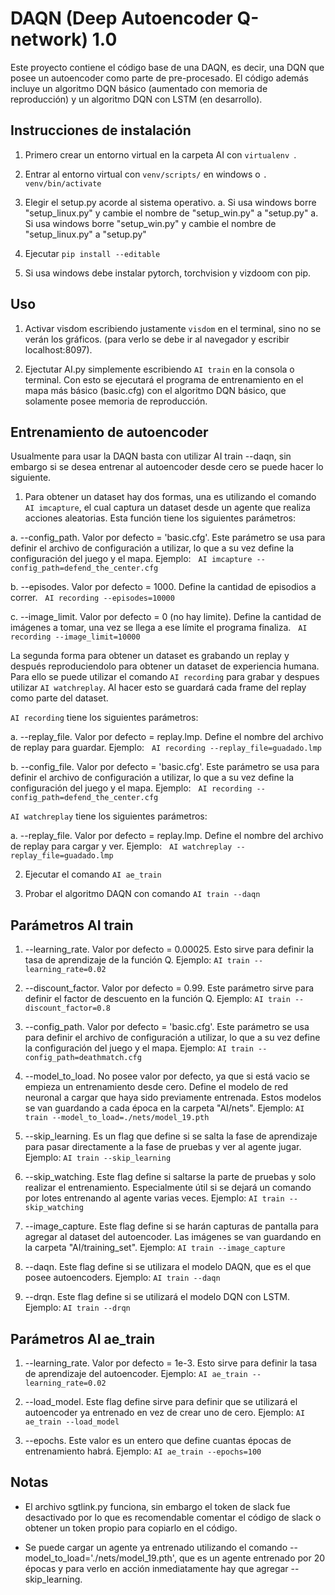 # DAQN (Deep Autoencoder Q-network) 1.0

Este proyecto contiene el código base de una DAQN, es decir, una DQN que posee un autoencoder como parte de pre-procesado.
El código además incluye un algoritmo DQN básico (aumentado con memoria de reproducción) y un algoritmo DQN con LSTM (en desarrollo).

## Instrucciones de instalación

1. Primero crear un entorno virtual en la carpeta AI con ```virtualenv ```.

2. Entrar al entorno virtual con ```venv/scripts/``` en windows o ```. venv/bin/activate```

3. Elegir el setup.py acorde al sistema operativo.
	a. Si usa windows borre "setup_linux.py" y cambie el nombre de "setup_win.py" a "setup.py"
	a. Si usa windows borre "setup_win.py" y cambie el nombre de "setup_linux.py" a "setup.py"

3. Ejecutar ```pip install --editable ```

4. Si usa windows debe instalar pytorch, torchvision y vizdoom con pip.

## Uso

1. Activar visdom escribiendo justamente ```visdom``` en el terminal, sino no se
verán los gráficos. (para verlo se debe ir al navegador y escribir localhost:8097).

2. Ejectutar AI.py simplemente escribiendo ```AI train``` en la consola o terminal. Con esto se ejecutará
el programa de entrenamiento en el mapa más básico (basic.cfg) con el algoritmo DQN básico, que solamente posee 
memoria de reproducción.

## Entrenamiento de autoencoder

Usualmente para usar la DAQN basta con utilizar AI train --daqn, sin embargo si se desea entrenar al
autoencoder desde cero se puede hacer lo siguiente.

1. Para obtener un dataset hay dos formas, una es utilizando el comando ```AI imcapture```, el cual captura un
dataset desde un agente que realiza acciones aleatorias.
Esta función tiene los siguientes parámetros:

a. --config_path. Valor por defecto = 'basic.cfg'. Este parámetro se usa para definir el archivo de configuración
a utilizar, lo que a su vez define la configuración del juego y el mapa. Ejemplo: &nbsp;
```AI imcapture --config_path=defend_the_center.cfg```

b. --episodes. Valor por defecto = 1000. Define la cantidad de episodios a correr. &nbsp;
```AI recording --episodes=10000```

c. --image_limit. Valor por defecto = 0 (no hay limite). Define la cantidad de imágenes a tomar, una
vez se llega a ese límite el programa finaliza. &nbsp;
```AI recording --image_limit=10000```

La segunda forma para obtener un dataset es grabando un replay y después reproduciendolo para obtener un dataset de experiencia humana.
Para ello se puede utilizar el comando  ```AI recording``` para grabar y despues utilizar  ```AI watchreplay```.
Al hacer esto se guardará cada frame del replay como parte del dataset. &nbsp;

```AI recording``` tiene los siguientes parámetros:

a. --replay_file. Valor por defecto = replay.lmp. Define el nombre del archivo de replay para guardar. Ejemplo:  &nbsp;
```AI recording --replay_file=guadado.lmp```

b. --config_file. Valor por defecto = 'basic.cfg'. Este parámetro se usa para definir el archivo de configuración
a utilizar, lo que a su vez define la configuración del juego y el mapa. Ejemplo:  &nbsp;
```AI recording --config_path=defend_the_center.cfg```

```AI watchreplay``` tiene los siguientes parámetros:

a. --replay_file. Valor por defecto = replay.lmp. Define el nombre del archivo de replay para cargar y ver. Ejemplo:  &nbsp;
```AI watchreplay --replay_file=guadado.lmp```

2. Ejecutar el comando ```AI ae_train```

3. Probar el algoritmo DAQN con comando ```AI train --daqn```

## Parámetros AI train

1. --learning_rate. Valor por defecto = 0.00025. Esto sirve para definir la tasa de aprendizaje de la función Q. Ejemplo: 
```AI train --learning_rate=0.02```

2. --discount_factor. Valor por defecto = 0.99. Este parámetro sirve para definir el factor de descuento en la función Q. Ejemplo: 
```AI train --discount_factor=0.8```

3. --config_path. Valor por defecto = 'basic.cfg'. Este parámetro se usa para definir el archivo de configuración
a utilizar, lo que a su vez define la configuración del juego y el mapa. Ejemplo: 
```AI train --config_path=deathmatch.cfg```

4. --model_to_load. No posee valor por defecto, ya que si está vacio se empieza un entrenamiento desde cero. Define el modelo
de red neuronal a cargar que haya sido previamente entrenada. Estos modelos se van guardando a cada época en la carpeta "AI/nets". Ejemplo: 
```AI train --model_to_load=./nets/model_19.pth```

5. --skip_learning. Es un flag que define si se salta la fase de aprendizaje para pasar directamente a la fase de pruebas y ver
al agente jugar. Ejemplo: 
```AI train --skip_learning```

6. --skip_watching. Este flag define si saltarse la parte de pruebas y solo realizar el entrenamiento. Especialmente útil si se
dejará un comando por lotes entrenando al agente varias veces. Ejemplo: 
```AI train --skip_watching```

7. --image_capture. Este flag define si se harán capturas de pantalla para agregar al dataset del autoencoder. Las imágenes se van
guardando en la carpeta "AI/training_set". Ejemplo: 
```AI train --image_capture```

8. --daqn. Este flag define si se utilizara el modelo DAQN, que es el que posee autoencoders. Ejemplo: 
```AI train --daqn```

9. --drqn. Este flag define si se utilizará el modelo DQN con LSTM. Ejemplo: 
```AI train --drqn```

## Parámetros AI ae_train

1. --learning_rate. Valor por defecto = 1e-3. Esto sirve para definir la tasa de aprendizaje del autoencoder. Ejemplo: 
```AI ae_train --learning_rate=0.02```

2. --load_model. Este flag define sirve para definir que se utilizará el autoencoder ya entrenado en vez de crear uno de cero. Ejemplo: 
```AI ae_train --load_model```

3. --epochs. Este valor es un entero que define cuantas épocas de entrenamiento habrá. Ejemplo:
```AI ae_train --epochs=100```

## Notas

- El archivo sgtlink.py funciona, sin embargo el token de slack fue desactivado
por lo que es recomendable comentar el código de slack o obtener un token propio para
copiarlo en el código.

- Se puede cargar un agente ya entrenado utilizando el comando --model_to_load='./nets/model_19.pth',
que es un agente entrenado por 20 épocas y para verlo en acción inmediatamente hay que agregar --skip_learning.
